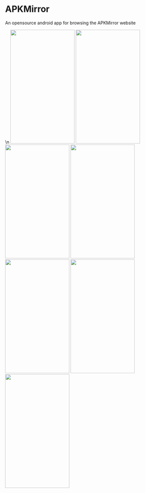# APKMirror
An opensource android app for browsing the APKMirror website

\n
<img src="https://raw.githubusercontent.com/vojta-horanek/APKMirror/master/screenshots/1.png" width="208" height="368" />
<img src="https://raw.githubusercontent.com/vojta-horanek/APKMirror/master/screenshots/2.png" width="208" height="368" />
<img src="https://raw.githubusercontent.com/vojta-horanek/APKMirror/master/screenshots/3.png" width="208" height="368" />
<img src="https://raw.githubusercontent.com/vojta-horanek/APKMirror/master/screenshots/4.png" width="208" height="368" />
<img src="https://raw.githubusercontent.com/vojta-horanek/APKMirror/master/screenshots/5.png" width="208" height="368" />
<img src="https://raw.githubusercontent.com/vojta-horanek/APKMirror/master/screenshots/6.png" width="208" height="368" />
<img src="https://raw.githubusercontent.com/vojta-horanek/APKMirror/master/screenshots/7.png" width="208" height="368" />


